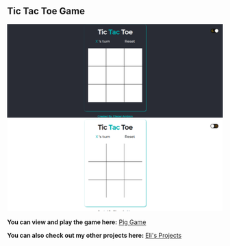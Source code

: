 ## Tic Tac Toe Game

<img src="showcase/show_black.png">
<img src="showcase/show_white.png">

**You can view and play the game here:**
[Pig Game](https://eliezerambion-tic-tac-toe-game.netlify.app/)

**You can also check out my other projects here:**
[Eli's Projects](https://eliezerambion-portfolio.netlify.app/)
